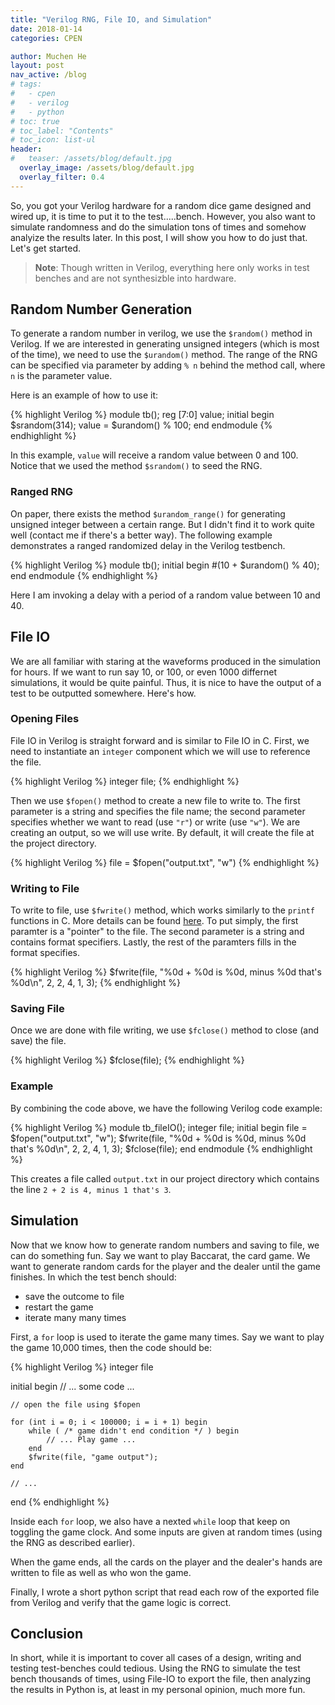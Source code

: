 ```yaml
---
title: "Verilog RNG, File IO, and Simulation"
date: 2018-01-14
categories: CPEN

author: Muchen He
layout: post
nav_active: /blog
# tags:
#   - cpen
#   - verilog
#   - python
# toc: true
# toc_label: "Contents"
# toc_icon: list-ul
header:
#   teaser: /assets/blog/default.jpg
  overlay_image: /assets/blog/default.jpg
  overlay_filter: 0.4
---
```


<!-- This is how to add TOC -->
<!-- - Random Number Generation
    - Ranged RNG
- File IO
    - Opening Files
    - Writing to File
    - Saving File
    - Example
- Simulation
- Conclusion
{:toc} -->

So, you got your Verilog hardware for a random dice game designed and wired up, it is time to put it to the test.....bench. However, you also want to simulate randomness and do the simulation tons of times and somehow analyize the results later. In this post, I will show you how to do just that. Let's get started.

> **Note**: Though written in Verilog, everything here only works in test benches and are not synthesizble into hardware.

## Random Number Generation

To generate a random number in verilog, we use the `$random()` method in Verilog. If we are interested in generating unsigned integers (which is most of the time), we need to use the `$urandom()` method. The range of the RNG can be specified via parameter by adding `% n` behind the method call, where `n` is the parameter value.

Here is an example of how to use it:

{% highlight Verilog %}
module tb();
    reg [7:0] value;
    initial begin
        $srandom(314);
        value = $urandom() % 100;
    end
endmodule
{% endhighlight %}

In this example, `value` will receive a random value between 0 and 100. Notice that we used the method `$srandom()` to seed the RNG. 

### Ranged RNG

On paper, there exists the method `$urandom_range()` for generating unsigned integer between a certain range. But I didn't find it to work quite well (contact me if there's a better way). The following example demonstrates a ranged randomized delay in the Verilog testbench.

{% highlight Verilog %}
module tb();
    initial begin
        #(10 + $urandom() % 40);
    end
endmodule
{% endhighlight %}

Here I am invoking a delay with a period of a random value between 10 and 40.

## File IO

We are all familiar with staring at the waveforms produced in the simulation for hours. If we want to run say 10, or 100, or even 1000 differnet simulations, it would be quite painful. Thus, it is nice to have the output of a test to be outputted somewhere. Here's how.

### Opening Files

File IO in Verilog is straight forward and is similar to File IO in C. First, we need to instantiate an `integer` component which we will use to reference the file. 

{% highlight Verilog %}
integer file;
{% endhighlight %}

Then we use `$fopen()` method to create a new file to write to. The first parameter is a string and specifies the file name; the second parameter specifies whether we want to read (use `"r"`) or write (use `"w"`). We are creating an output, so we will use write. By default, it will create the file at the project directory.

{% highlight Verilog %}
file = $fopen("output.txt", "w")
{% endhighlight %}

### Writing to File

To write to file, use `$fwrite()` method, which works similarly to the `printf` functions in C. More details can be found [here](https://www.csee.umbc.edu/portal/help/VHDL/verilog/system.html). To put simply, the first paramter is a "pointer" to the file. The second parameter is a string and contains format specifiers. Lastly, the rest of the paramters fills in the format specifies.

{% highlight Verilog %}
$fwrite(file, "%0d + %0d is %0d, minus %0d that's %0d\n", 2, 2, 4, 1, 3);
{% endhighlight %}

### Saving File

Once we are done with file writing, we use `$fclose()` method to close (and save) the file.

{% highlight Verilog %}
$fclose(file);
{% endhighlight %}

### Example

By combining the code above, we have the following Verilog code example:

{% highlight Verilog %}
module tb_fileIO();
    integer file;
    initial begin
        file = $fopen("output.txt", "w");
        $fwrite(file, "%0d + %0d is %0d, minus %0d that's %0d\n", 2, 2, 4, 1, 3);
        $fclose(file);
    end
endmodule
{% endhighlight %}

This creates a file called `output.txt` in our project directory which contains the line `2 + 2 is 4, minus 1 that's 3`.

## Simulation

Now that we know how to generate random numbers and saving to file, we can do something fun. Say we want to play Baccarat, the card game. We want to generate random cards for the player and the dealer until the game finishes. In which the test bench should:

- save the outcome to file
- restart the game
- iterate many many times

First, a `for` loop is used to iterate the game many times. Say we want to play the game 10,000 times, then the code should be:

{% highlight Verilog %}
integer file

initial begin
    // ... some code ...
    
    // open the file using $fopen
    
    for (int i = 0; i < 100000; i = i + 1) begin
        while ( /* game didn't end condition */ ) begin
            // ... Play game ...
        end
        $fwrite(file, "game output");
    end

    // ...
end
{% endhighlight %}

Inside each `for` loop, we also have a nexted `while` loop that keep on toggling the game clock. And some inputs are given at random times (using the RNG as described earlier). 

When the game ends, all the cards on the player and the dealer's hands are written to file as well as who won the game.

Finally, I wrote a short python script that read each row of the exported file from Verilog and verify that the game logic is correct.

## Conclusion

In short, while it is important to cover all cases of a design, writing and testing test-benches could tedious. Using the RNG to simulate the test bench thousands of times, using File-IO to export the file, then analyzing the results in Python is, at least in my personal opinion, much more fun.
